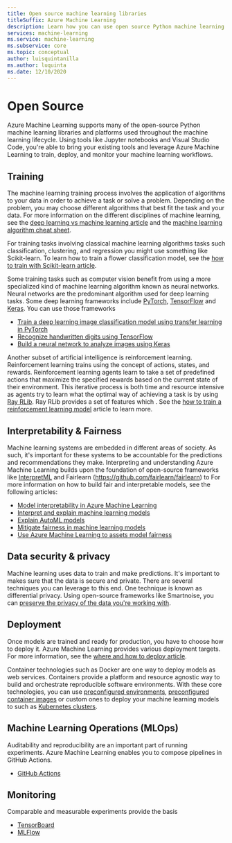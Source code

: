 ```yaml
---
title: Open source machine learning libraries
titleSuffix: Azure Machine Learning
description: Learn how you can use open source Python machine learning  
services: machine-learning
ms.service: machine-learning
ms.subservice: core
ms.topic: conceptual
author: luisquintanilla
ms.author: luquinta
ms.date: 12/10/2020
---
```


# Open Source

Azure Machine Learning supports many of the open-source Python machine learning libraries and platforms used throughout the machine learning lifecycle. Using tools like Jupyter notebooks and Visual Studio Code, you're able to bring your existing tools and leverage Azure Machine Learning to train, deploy, and monitor your machine learning workflows.

## Training

The machine learning training process involves the application of algorithms to your data in order to achieve a task or solve a problem. Depending on the problem, you may choose different algorithms that best fit the task and your data. For more information on the different disciplines of machine learning, see the [deep learning vs machine learning article](./concept-deep-learning-vs-machine-learning.md) and the [machine learning algorithm cheat sheet](algorithm-cheat-sheet.md).

For training tasks involving classical machine learning algorithms tasks such classification, clustering, and regression you might use something like Scikit-learn. To learn how to train a flower classification model, see the [how to train with Scikit-learn article](how-to-train-scikit-learn.md).

Some training tasks such as computer vision benefit from using a more specialized kind of machine learning algorithm known as neural networks. Neural networks are the predominant algorithm used for deep learning tasks. Some deep learning frameworks include [PyTorch](https://github.com/pytorch/pytorch), [TensorFlow](https://github.com/tensorflow/tensorflow) and [Keras](https://github.com/keras-team/keras). You can use those frameworks 

- [Train a deep learning image classification model using transfer learning in PyTorch](how-to-train-pytorch.md)
- [Recognize handwritten digits using TensorFlow](how-to-train-tensorflow.md)
- [Build a neural network to analyze images using Keras](how-to-train-keras.md)

Another subset of artificial intelligence is reinforcement learning. Reinforcement learning trains using the concept of actions, states, and rewards. Reinforcement learning agents learn to take a set of predefined actions that maximize the specified rewards based on the current state of their environment. This iterative process is both time and resource intensive as agents try to learn what the optimal way of achieving a task is by using [Ray RLib](https://github.com/ray-project/ray). Ray RLib provides a set of features which . See the [how to train a reinforcement learning model](how-to-use-reinforcement-learning.md) article to learn more.

## Interpretability & Fairness

Machine learning systems are embedded in different areas of society. As such, it's important for these systems to be accountable for the predictions and recommendations they make. Interpreting and understanding  Azure Machine Learning builds upon the foundation of open-source frameworks like [InterpretML](https://github.com/interpretml/interpret/) and Fairlearn (https://github.com/fairlearn/fairlearn) to For more information on how to build fair and interpretable models, see the following articles:

- [Model interpretability in Azure Machine Learning](how-to-machine-learning-interpretability.md)
- [Interpret and explain machine learning models](how-to-machine-learning-interpretability-aml.md)
- [Explain AutoML models](how-to-machine-learning-interpretability-automl.md)
- [Mitigate fairness in machine learning models](concept-fairness-ml.md)
- [Use Azure Machine Learning to assets model fairness](how-to-machine-learning-fairness-aml.md)

## Data security & privacy

Machine learning uses data to train and make predictions. It's important to makes sure that the data is secure and private. There are several techniques you can leverage to this end. One technique is known as differential privacy. Using open-source frameworks like Smartnoise, you can [preserve the privacy of the data you're working with](how-to-differential-privacy.md).  

## Deployment

Once models are trained and ready for production, you have to choose how to deploy it. Azure Machine Learning provides various deployment targets. For more information, see the [where and how to deploy article](./how-to-deploy-and-where.md).

Container technologies such as Docker are one way to deploy models as web services. Containers provide a platform and resource agnostic way to build and orchestrate reproducible software environments. With these core technologies, you can use [preconfigured environments](./how-to-use-environments.md), [preconfigured container images](./how-to-deploy-custom-docker-image.md) or custom ones to deploy your machine learning models to such as [Kubernetes clusters](./how-to-deploy-azure-kubernetes-service.md?tabs=python).

## Machine Learning Operations (MLOps)

Auditability and reproducibility are an important part of running experiments. Azure Machine Learning enables you to compose pipelines in GitHub Actions.

- [GitHub Actions](./how-to-github-actions-machine-learning.md)

## Monitoring

Comparable and measurable experiments provide the basis 


- [TensorBoard]()
- [MLFlow]()